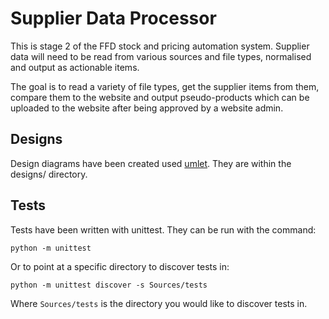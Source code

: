 # Supplier Data Processor
This is stage 2 of the FFD stock and pricing automation system. Supplier data will need to be read from various sources and file types, normalised and output as actionable items.

The goal is to read a variety of file types, get the supplier items from them, compare them to the website and output pseudo-products which can be uploaded to the website after being approved by a website admin.

## Designs
Design diagrams have been created used [umlet](https://www.umlet.com/). They are within the designs/ directory.

## Tests
Tests have been written with unittest. They can be run with the command:

`python -m unittest`

Or to point at a specific directory to discover tests in:

`python -m unittest discover -s Sources/tests`

Where `Sources/tests` is the directory you would like to discover tests in.